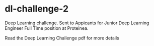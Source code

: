 # dl-challenge-2
Deep Learning challenge. Sent to Appicants for Junior Deep Learning Engineer Full Time position at Proteinea.   

Read the Deep Learning Challenge pdf for more details
